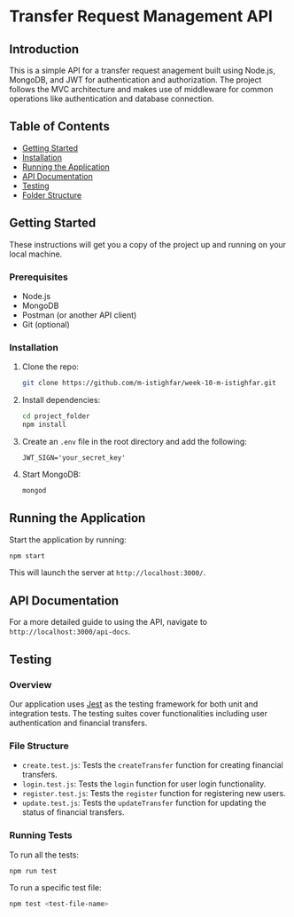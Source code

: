 # Transfer Request Management API

## Introduction

This is a simple API for a transfer request anagement built using Node.js, MongoDB, and JWT for authentication and authorization. The project follows the MVC architecture and makes use of middleware for common operations like authentication and database connection.

## Table of Contents

- [Getting Started](#getting-started)
- [Installation](#installation)
- [Running the Application](#running-the-application)
- [API Documentation](#api-documentation)
- [Testing](#testing)
- [Folder Structure](#folder-structure)

## Getting Started

These instructions will get you a copy of the project up and running on your local machine.

### Prerequisites

- Node.js
- MongoDB
- Postman (or another API client)
- Git (optional)

### Installation

1. Clone the repo:
   ```sh
   git clone https://github.com/m-istighfar/week-10-m-istighfar.git
   ```
2. Install dependencies:

   ```sh
   cd project_folder
   npm install
   ```

3. Create an `.env` file in the root directory and add the following:

   ```env
   JWT_SIGN='your_secret_key'
   ```

4. Start MongoDB:
   ```sh
   mongod
   ```

## Running the Application

Start the application by running:

```sh
npm start
```

This will launch the server at `http://localhost:3000/`.

## API Documentation

For a more detailed guide to using the API, navigate to `http://localhost:3000/api-docs`.

## Testing

### Overview

Our application uses [Jest](https://jestjs.io/) as the testing framework for both unit and integration tests. The testing suites cover functionalities including user authentication and financial transfers.

### File Structure

- `create.test.js`: Tests the `createTransfer` function for creating financial transfers.
- `login.test.js`: Tests the `login` function for user login functionality.
- `register.test.js`: Tests the `register` function for registering new users.
- `update.test.js`: Tests the `updateTransfer` function for updating the status of financial transfers.

### Running Tests

To run all the tests:

```bash
npm run test
```

To run a specific test file:

```bash
npm test <test-file-name>
```
